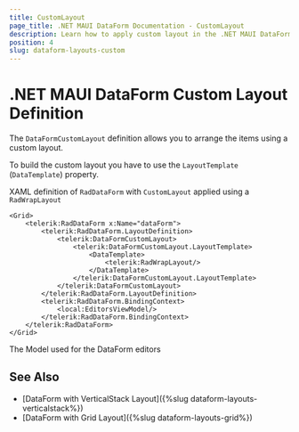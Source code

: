 ```yaml
---
title: CustomLayout
page_title: .NET MAUI DataForm Documentation - CustomLayout
description: Learn how to apply custom layout in the .NET MAUI DataForm.
position: 4
slug: dataform-layouts-custom
---
```


# .NET MAUI DataForm Custom Layout Definition

The `DataFormCustomLayout` definition allows you to arrange the items using a custom layout.

To build the custom layout you have to use the `LayoutTemplate` (`DataTemplate`) property.

XAML definition of `RadDataForm` with `CustomLayout` applied using a `RadWrapLayout`

```XAML
<Grid>
    <telerik:RadDataForm x:Name="dataForm">
        <telerik:RadDataForm.LayoutDefinition>
            <telerik:DataFormCustomLayout>
                <telerik:DataFormCustomLayout.LayoutTemplate>
                    <DataTemplate>
                        <telerik:RadWrapLayout/>
                    </DataTemplate>
                </telerik:DataFormCustomLayout.LayoutTemplate>
            </telerik:DataFormCustomLayout>
        </telerik:RadDataForm.LayoutDefinition>
        <telerik:RadDataForm.BindingContext>
            <local:EditorsViewModel/>
        </telerik:RadDataForm.BindingContext>
    </telerik:RadDataForm>
</Grid>
```

The Model used for the DataForm editors

<snippet id='dataform-editors-model'/>

## See Also

- [DataForm with VerticalStack Layout]({%slug dataform-layouts-verticalstack%})
- [DataForm with Grid Layout]({%slug dataform-layouts-grid%})
